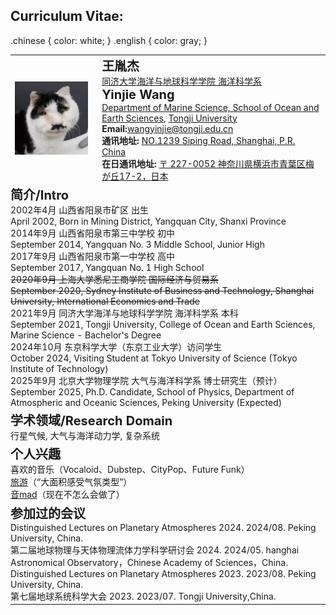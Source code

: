 ## Curriculum Vitae:
.chinese {
  color: white;
}
.english {
  color: gray;
}

<table>
<tr>
    <td style="padding-right: 15px;">
    <img src="/avatar.png" alt="alt text">
    </td>
    <td>
    <strong style="font-size: 20px;">王胤杰</strong><br>
    <a href="https://www.tongji.edu.cn" target="_blank">同济大学</a><a href="https://mgg.tongji.edu.cn/" target="_blank">海洋与地球科学学院 海洋科学系</a><br> <!-- 添加超链接 -->
    <strong style="font-size: 20px;">Yinjie Wang</strong><br>
    <a href="https://mgg.tongji.edu.cn/mggen/main.htm" target="_blank">Department of Marine Science, School of Ocean and Earth Sciences</a>, <a href="https://en.tongji.edu.cn/" target="_blank">Tongji University</a><br> <!-- 添加超链接 -->
    <strong>Email:</strong><a href="mailto:wangyinjie@tongji.edu.cn">wangyinjie@tongji.edu.cn</a><br> <!-- 添加邮件链接 -->
    <strong>通讯地址: </strong><a href="https://www.bing.com/maps?cp=31.283704%7E121.500936&lvl=16.0" target="_blank">NO.1239 Siping Road, Shanghai, P.R. China</a><br>
    <strong>在日通讯地址: </strong><a href="https://www.bing.com/maps?cp=35.538346%7E139.522912&lvl=17.0" target="_blank">〒 227-0052 神奈川県横浜市青葉区梅が丘17-2，日本</a><br>
    </td>
</tr>
<tr>
    <td colspan="2" style="padding-left: 0px;"> <!-- 删除左侧空白，使文本对齐 -->
        <strong style="font-size: 20px;">简介/Intro</strong><br>
        <span class="chinese">2002年4月 山西省阳泉市矿区 出生</span><br>
        <span class="english">April 2002, Born in Mining District, Yangquan City, Shanxi Province</span><br>
        <span class="chinese">2014年9月 山西省阳泉市第三中学校 初中</span><br>
        <span class="english">September 2014, Yangquan No. 3 Middle School, Junior High</span><br>
        <span class="chinese">2017年9月 山西省阳泉市第一中学校 高中</span><br>
        <span class="english">September 2017, Yangquan No. 1 High School</span><br>
        <s><span class="chinese">2020年9月 上海大学悉尼工商学院 国际经济与贸易系</span><br></s>
        <s><span class="english">September 2020, Sydney Institute of Business and Technology, Shanghai University, International Economics and Trade</span><br></s>
        <span class="chinese">2021年9月 同济大学海洋与地球科学学院 海洋科学系 本科</span><br>
        <span class="english">September 2021, Tongji University, College of Ocean and Earth Sciences, Marine Science - Bachelor's Degree</span><br>
        <span class="chinese">2024年10月 东京科学大学（东京工业大学）访问学生</span><br>
        <span class="english">October 2024, Visiting Student at Tokyo University of Science (Tokyo Institute of Technology)</span><br>
        <span class="chinese">2025年9月 北京大学物理学院 大气与海洋科学系 博士研究生（预计）</span><br>
        <span class="english">September 2025, Ph.D. Candidate, School of Physics, Department of Atmospheric and Oceanic Sciences, Peking University (Expected)</span><br>
    </td>
</tr>


<tr>
    <td colspan="2" style="padding-left: 0px;"> <!-- 删除左侧空白，使文本对齐 -->
    <strong style="font-size: 20px;">学术领域/Research Domain</strong><br>
    行星气候, 大气与海洋动力学, 复杂系统<br>
    </td>
</tr>
<tr>
    <td colspan="2" style="padding-left: 0px;"> <!-- 删除左侧空白，使文本对齐 -->
    <strong style="font-size: 20px;">个人兴趣</strong><br>
    喜欢的音乐（Vocaloid、Dubstep、CityPop、Future Funk）<br>
    <a href="https://infoseeker.cn/Travels" target="_blank">旅游</a>（“大面积感受气氛类型”）<br>
    <a href="https://infoseeker.cn/Otomad&Visual" target="_blank">音mad</a>（现在不怎么会做了）<br>
    </td>
</tr>
<tr>
    <td colspan="2" style="padding-left: 0px;"> <!-- 删除左侧空白，使文本对齐 -->
    <strong style="font-size: 20px;">参加过的会议</strong><br>
    Distinguished Lectures on Planetary Atmospheres 2024. 2024/08. Peking University, China.<br>
    第二届地球物理与天体物理流体力学科学研讨会 2024. 2024/05. hanghai Astronomical Observatory，Chinese Academy of Sciences，China.<br>
    Distinguished Lectures on Planetary Atmospheres 2023. 2023/08. Peking University, China.<br>
    第七届地球系统科学大会 2023. 2023/07. Tongji University,China.<br>
    </td>
</tr>
</table>
